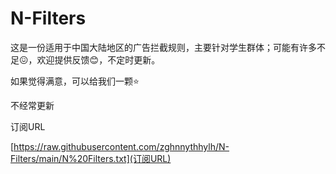 # N-Filters
这是一份适用于中国大陆地区的广告拦截规则，主要针对学生群体；可能有许多不足😖，欢迎提供反馈😊，不定时更新。

如果觉得满意，可以给我们一颗⭐

不经常更新

订阅URL

[https://raw.githubusercontent.com/zghnnythhylh/N-Filters/main/N%20Filters.txt](订阅URL)
